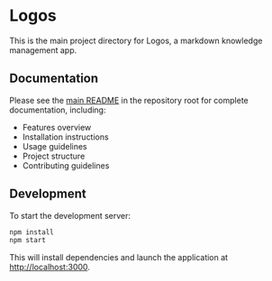 # Logos

This is the main project directory for Logos, a markdown knowledge management app.

## Documentation

Please see the [main README](../README.md) in the repository root for complete documentation, including:

- Features overview
- Installation instructions
- Usage guidelines
- Project structure
- Contributing guidelines

## Development

To start the development server:

```bash
npm install
npm start
```

This will install dependencies and launch the application at [http://localhost:3000](http://localhost:3000).

